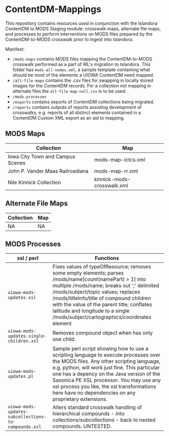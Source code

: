 # ContentDM-Mappings
This repository contains resources used in conjunction with the Islandora ContentDM to MODS Staging module: crosswalk maps, alternate file maps, and processes to perform interventions on MODS files prepared by the ContentDM-to-MODS crosswalk prior to ingest into Islandora.

Manifest:
* `/mods-maps` contains MODS files mapping the ContentDM-to-MODS crosswalk performed as a part of IRL's migration to Islandora. This folder has `mods-all-nodes.xml`, a sample template containing what should be most of the elements a UIOWA ContentDM need mapped.
* `/alt-file-maps` contains the .csv files for swapping in locally stored images for the ContentDM records. For a collection not mapping in alternate files the `alt-file-map-null.csv` is to be used.
* `/mods-processes`
* `/exports` contains exports of ContentDM collections being migrated.
* `/reports` contains outputs of reports assisting development of crosswalks, e.g. reports of all distinct elements contained in a ContentDM Custom XML export as an aid to mapping.

## MODS Maps
| Collection | Map |
| ---------- | -- |
| Iowa City Town and Campus Scenes | mods-map-ictcs.xml |
| John P. Vander Maas Railroadiana | mods-map-rr.xml |
| Nile Kinnick Collection | kinnick-mods-crosswalk.xml |

## Alternate File Maps
| Collection | Map |
| ---------- | -- |
| NA | NA |

## MODS Processes
| xsl / perl | Functions |
| ---------- | ---------- |
| `uiowa-mods-updates.xsl` | Fixes values of typeOfResource; removes some empty elements; parses /mods/name[count(namePart) > 1] into multiple /mods/name; breaks out ';' delimited /mods/subject/topic values; replaces /mods/titleInfo/title of compound children with the value of the parent title; conflates latitude and longitude to a single /mods/subject/cartographics/coordinates element |
| `uiowa-mods-updates-single-children.xsl` | Removes compound object when has only one child. |
| `uiowa-mods-updates.pl` | Sample perl script showing how to use a scripting language to execute processes over the MODS files. Any other scripting language, e.g. python, will work just fine. This particular one has a depency on the Java version of the Saxonica PE XSL processor. You may use any xsl process you like, the xsl transformations here have no dependencies on any proprietary extensions. |
| `uiowa-mods-updates-subcollections-to-compounds.xsl` | Alters standard crosswalk handling of hierarchical compounds - into collections/subcollections - back to nested compounds. UNTESTED. |
